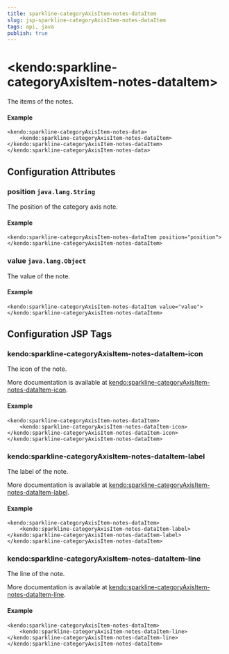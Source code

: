 ```yaml
---
title: sparkline-categoryAxisItem-notes-dataItem
slug: jsp-sparkline-categoryAxisItem-notes-dataItem
tags: api, java
publish: true
---
```


# \<kendo:sparkline-categoryAxisItem-notes-dataItem\>

The items of the notes.

#### Example
    <kendo:sparkline-categoryAxisItem-notes-data>
        <kendo:sparkline-categoryAxisItem-notes-dataItem></kendo:sparkline-categoryAxisItem-notes-dataItem>
    </kendo:sparkline-categoryAxisItem-notes-data>

## Configuration Attributes

### position `java.lang.String`

The position of the category axis note.

#### Example
    <kendo:sparkline-categoryAxisItem-notes-dataItem position="position">
    </kendo:sparkline-categoryAxisItem-notes-dataItem>

### value `java.lang.Object`

The value of the note.

#### Example
    <kendo:sparkline-categoryAxisItem-notes-dataItem value="value">
    </kendo:sparkline-categoryAxisItem-notes-dataItem>


##  Configuration JSP Tags

### kendo:sparkline-categoryAxisItem-notes-dataItem-icon

The icon of the note.

More documentation is available at [kendo:sparkline-categoryAxisItem-notes-dataItem-icon](sparkline/categoryaxisitem-notes-dataitem-icon).

#### Example

    <kendo:sparkline-categoryAxisItem-notes-dataItem>
        <kendo:sparkline-categoryAxisItem-notes-dataItem-icon></kendo:sparkline-categoryAxisItem-notes-dataItem-icon>
    </kendo:sparkline-categoryAxisItem-notes-dataItem>

### kendo:sparkline-categoryAxisItem-notes-dataItem-label

The label of the note.

More documentation is available at [kendo:sparkline-categoryAxisItem-notes-dataItem-label](sparkline/categoryaxisitem-notes-dataitem-label).

#### Example

    <kendo:sparkline-categoryAxisItem-notes-dataItem>
        <kendo:sparkline-categoryAxisItem-notes-dataItem-label></kendo:sparkline-categoryAxisItem-notes-dataItem-label>
    </kendo:sparkline-categoryAxisItem-notes-dataItem>

### kendo:sparkline-categoryAxisItem-notes-dataItem-line

The line of the note.

More documentation is available at [kendo:sparkline-categoryAxisItem-notes-dataItem-line](sparkline/categoryaxisitem-notes-dataitem-line).

#### Example

    <kendo:sparkline-categoryAxisItem-notes-dataItem>
        <kendo:sparkline-categoryAxisItem-notes-dataItem-line></kendo:sparkline-categoryAxisItem-notes-dataItem-line>
    </kendo:sparkline-categoryAxisItem-notes-dataItem>

